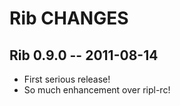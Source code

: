 # Rib CHANGES

## Rib 0.9.0 -- 2011-08-14

* First serious release!
* So much enhancement over ripl-rc!
